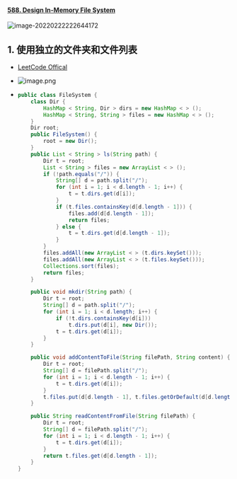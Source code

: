 #### [588. Design In-Memory File System](https://leetcode-cn.com/problems/design-in-memory-file-system/)

![image-20220222222644172](https://raw.githubusercontent.com/TWDH/Leetcode-From-Zero/pictures/img/image-20220222222644172.png)

## 1. 使用独立的文件夹和文件列表

- [LeetCode Offical](https://leetcode-cn.com/problems/design-in-memory-file-system/solution/she-ji-nei-cun-wen-jian-xi-tong-by-leetcode/)

- ![image.png](https://pic.leetcode-cn.com/2352094226fec964a53944ab3d002b483261fb9134e30cf7a27dc8481b62aa9c-image.png)

- ```java
  public class FileSystem {
      class Dir {
          HashMap < String, Dir > dirs = new HashMap < > ();
          HashMap < String, String > files = new HashMap < > ();
      }
      Dir root;
      public FileSystem() {
          root = new Dir();
      }
      public List < String > ls(String path) {
          Dir t = root;
          List < String > files = new ArrayList < > ();
          if (!path.equals("/")) {
              String[] d = path.split("/");
              for (int i = 1; i < d.length - 1; i++) {
                  t = t.dirs.get(d[i]);
              }
              if (t.files.containsKey(d[d.length - 1])) {
                  files.add(d[d.length - 1]);
                  return files;
              } else {
                  t = t.dirs.get(d[d.length - 1]);
              }
          }
          files.addAll(new ArrayList < > (t.dirs.keySet()));
          files.addAll(new ArrayList < > (t.files.keySet()));
          Collections.sort(files);
          return files;
      }
  
      public void mkdir(String path) {
          Dir t = root;
          String[] d = path.split("/");
          for (int i = 1; i < d.length; i++) {
              if (!t.dirs.containsKey(d[i]))
                  t.dirs.put(d[i], new Dir());
              t = t.dirs.get(d[i]);
          }
      }
  
      public void addContentToFile(String filePath, String content) {
          Dir t = root;
          String[] d = filePath.split("/");
          for (int i = 1; i < d.length - 1; i++) {
              t = t.dirs.get(d[i]);
          }
          t.files.put(d[d.length - 1], t.files.getOrDefault(d[d.length - 1], "") + content);
      }
  
      public String readContentFromFile(String filePath) {
          Dir t = root;
          String[] d = filePath.split("/");
          for (int i = 1; i < d.length - 1; i++) {
              t = t.dirs.get(d[i]);
          }
          return t.files.get(d[d.length - 1]);
      }
  }
  ```


